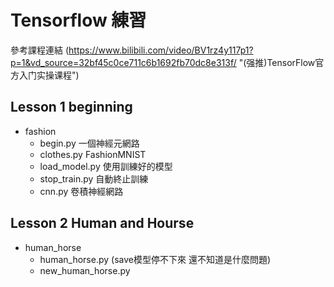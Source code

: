 # Tensorflow 練習
參考課程連結
(https://www.bilibili.com/video/BV1rz4y117p1?p=1&vd_source=32bf45c0ce711c6b1692fb70dc8e313f/ "(强推)TensorFlow官方入门实操课程")
## Lesson 1 beginning
+ fashion
    * begin.py         一個神經元網路
    * clothes.py       FashionMNIST
    * load_model.py    使用訓練好的模型
    * stop_train.py    自動終止訓練
    * cnn.py           卷積神經網路
  
## Lesson 2 Human and Hourse
+ human_horse
    * human_horse.py (save模型停不下來 還不知道是什麼問題)
    * new_human_horse.py 

